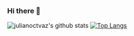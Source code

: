 ### Hi there 👋

<!--
**julianoctvaz/julianoctvaz** is a ✨ _special_ ✨ repository because its `README.md` (this file) appears on your GitHub profile.

Here are some ideas to get you started:

- 🔭 I’m currently working on ...
- 🌱 I’m currently learning ...
- 👯 I’m looking to collaborate on ...
- 🤔 I’m looking for help with ...
- 💬 Ask me about ...
- 📫 How to reach me: ...
- 😄 Pronouns: ...
- ⚡ Fun fact: ...
-->


![julianoctvaz's github stats](https://github-readme-stats.vercel.app/api?username=julianoctvaz&theme=dracula&show_icons=true&count_private=true)  [![Top Langs](https://github-readme-stats.vercel.app/api/top-langs/?username=julianoctvaz&layout=compact&theme=dracula&langs_count=6)](https://github.com/anuraghazra/github-readme-stats) 
